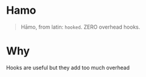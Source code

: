 # Hamo
> Hāmo, from latin: `hooked`. 
> ZERO overhead hooks.

# Why
Hooks are useful but they add too much overhead